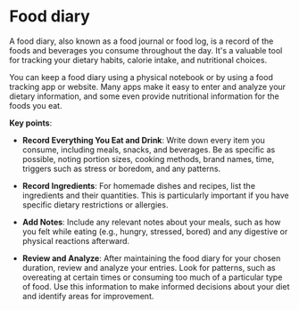 <!--
source: gpt-3 + jph editing
tags: foods tactics
-->

# Food diary

A food diary, also known as a food journal or food log, is a record of the foods and beverages you consume throughout the day. It's a valuable tool for tracking your dietary habits, calorie intake, and nutritional choices.

You can keep a food diary using a physical notebook or by using a food tracking app or website. Many apps make it easy to enter and analyze your dietary information, and some even provide nutritional information for the foods you eat.

**Key points**:

* **Record Everything You Eat and Drink**: Write down every item you consume, including meals, snacks, and beverages. Be as specific as possible, noting portion sizes, cooking methods, brand names, time, triggers such as stress or boredom, and any patterns.

* **Record Ingredients**: For homemade dishes and recipes, list the ingredients and their quantities. This is particularly important if you have specific dietary restrictions or allergies.

* **Add Notes**: Include any relevant notes about your meals, such as how you felt while eating (e.g., hungry, stressed, bored) and any digestive or physical reactions afterward.

* **Review and Analyze**: After maintaining the food diary for your chosen duration, review and analyze your entries. Look for patterns, such as overeating at certain times or consuming too much of a particular type of food. Use this information to make informed decisions about your diet and identify areas for improvement.
